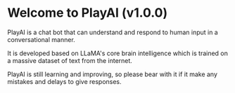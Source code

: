 # Welcome to PlayAI (v1.0.0)

PlayAI is a chat bot that can understand and respond to human input in a conversational manner. 

It is developed based on LLaMA's core brain intelligence which is trained on a massive dataset of text from the internet.

PlayAI is still learning and improving, so please bear with it if it make any mistakes and delays to give responses.